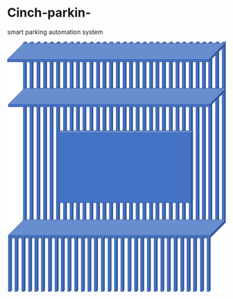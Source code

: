 # Cinch-parkin-
smart parking automation system 

![image](http://github.com/gepsontroid/Cinch-parkin-/blob/master/Picture14.png)
